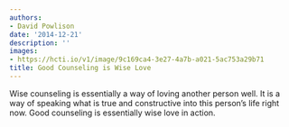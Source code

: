 ```yaml
---
authors:
- David Powlison
date: '2014-12-21'
description: ''
images:
- https://hcti.io/v1/image/9c169ca4-3e27-4a7b-a021-5ac753a29b71
title: Good Counseling is Wise Love
---
```


Wise counseling is essentially a way of loving another person well. It is a way of speaking what is true and constructive into this person’s life right now. Good counseling is essentially wise love in action.